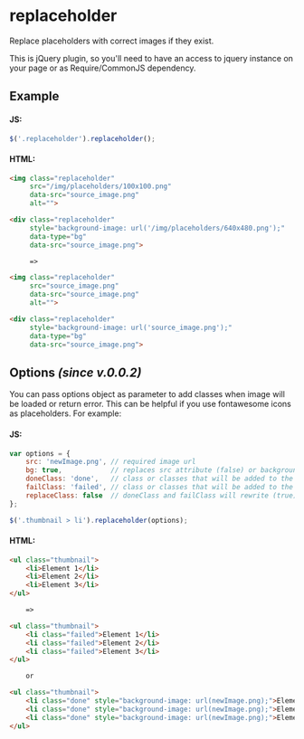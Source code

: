 # replaceholder
Replace placeholders with correct images if they exist.

This is jQuery plugin, so you'll need to have an access to jquery instance on your page or as Require/CommonJS dependency.

## Example

#### JS:
```js
$('.replaceholder').replaceholder();
```

#### HTML:
```html
<img class="replaceholder"
     src="/img/placeholders/100x100.png"
     data-src="source_image.png"
     alt="">

<div class="replaceholder"
     style="background-image: url('/img/placeholders/640x480.png');"
     data-type="bg"
     data-src="source_image.png">

     =>

<img class="replaceholder"
     src="source_image.png"
     data-src="source_image.png"
     alt="">

<div class="replaceholder"
     style="background-image: url('source_image.png');"
     data-type="bg"
     data-src="source_image.png">
```

## Options *(since v.0.0.2)*

You can pass options object as parameter to add classes when image will be loaded or return error. This can be helpful if you use fontawesome icons as placeholders. For example:

#### JS:
```js
var options = {
    src: 'newImage.png', // required image url
    bg: true,            // replaces src attribute (false) or background-image style (true) of the element
    doneClass: 'done',   // class or classes that will be added to the element when image is loaded
    failClass: 'failed', // class or classes that will be added to the element if image can't be loaded
    replaceClass: false  // doneClass and failClass will rewrite (true) or be added (false) current value
};

$('.thumbnail > li').replaceholder(options);
```

#### HTML:
```html
<ul class="thumbnail">
    <li>Element 1</li>
    <li>Element 2</li>
    <li>Element 3</li>
</ul>

    =>

<ul class="thumbnail">
    <li class="failed">Element 1</li>
    <li class="failed">Element 2</li>
    <li class="failed">Element 3</li>
</ul>

    or

<ul class="thumbnail">
    <li class="done" style="background-image: url(newImage.png);">Element 1</li>
    <li class="done" style="background-image: url(newImage.png);">Element 2</li>
    <li class="done" style="background-image: url(newImage.png);">Element 3</li>
</ul>
```
